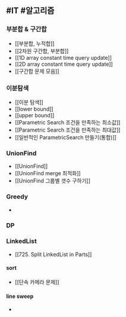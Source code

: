 ## #IT #알고리즘 


### 부분합 & 구간합

- [[부분합, 누적합]]
- [[2차원 구간합, 부분합]]
- [[1D array constant time query update]]
- [[2D array constant time query update]]
- [[구간합 문제 모음]]
### 이분탐색

- [[이분 탐색]]
- [[lower bound]]
- [[upper bound]]
- [[Parametric Search 조건을 만족하는 최소값]]
- [[Parametric Search 조건을 만족하는 최대값]]
- [[일반적인 ParametricSearch 만들기(통합)]]

### UnionFind
- [[UnionFind]]
- [[UnionFind merge 최적화]]
- [[UnionFind 그룹별 갯수 구하기]]

### Greedy

- 

### DP


### LinkedList
- [[725. Split LinkedList in Parts]]

#### sort
- [[단속 카메라 문제]]

#### line sweep
- 
  
